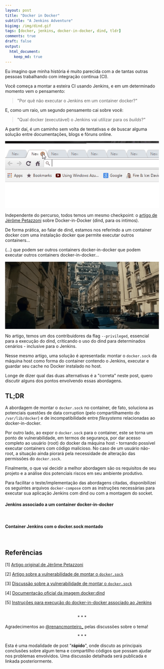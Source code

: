 ```yaml
---
layout: post
title: "Docker in Docker"
subtitle: "A Jenkins Adventure"
bigimg: /img/dind.gif
tags: [docker, jenkins, docker-in-docker, dind, tldr]
comments: true
draft: false
output:
  html_document:
    keep_md: true
---
```


Eu imagino que minha história é muito parecida com a de tantas outras pessoas trabalhando com integração contínua (CI).

Você começa a montar a esteira CI usando Jenkins, e em um determinado momento vem o pensamento:

> "Por quê não executar o Jenkins em um container docker?"

E, como um raio, um segundo pensamento cai sobre você:

> "Qual docker (executável) o Jenkins vai utilizar para os *builds*?"

A partir daí, é um caminho sem volta de tentativas e de buscar alguma solução entre documentações, blogs e fóruns online.

<center>
<img src="/img/tabs.gif" style="display: block; margin: auto;height: 220px;">
</center>

Independente do percurso, todos temos um mesmo checkpoint: o [artigo de Jérôme Petazzoni](http://jpetazzo.github.io/2015/09/03/do-not-use-docker-in-docker-for-ci/) sobre Docker-in-Docker (dind, para os intimos).

De forma prática, ao falar de dind, estamos nos referindo a um container docker com uma instalação docker que permite executar outros containers...

(...) que podem ser outros containers docker-in-docker que podem executar outros containers docker-in-docker...

<center>
<img src="/img/inception.gif" style="display: block; margin: auto;height: 220px;">
</center>

No artigo, temos um dos contribuidores da flag `--privileged`, essencial para a execução do dind, criticando o uso do dind para determinados cenários - inclusive para o Jenkins.

Nesse mesmo artigo, uma solução é apresentada: montar o `docker.sock` da máquina host como forma do container contendo o Jenkins, executar e guardar seu cache no Docker instalado no host.

Longe de dizer qual das duas alternativas é a "correta" neste post, quero discutir alguns dos pontos envolvendo essas abordagens.


## TL;DR

A abordagem de montar o `docker.sock` no container, de fato, soluciona as potenciais questões de data corruption (pelo compartilhamento do `/var/lib/docker`) e de incompatibilidade entre *filesystems* relacionadas ao docker-in-docker.

Por outro lado, ao expor o `docker.sock` para o container, este se torna um ponto de vulnerabilidade, em termos de segurança, por dar acesso completo ao usuário (root) do docker da máquina host - tornando possível executar containers com código malicioso. No caso de um usuário não-root, a situação ainda piorará pela necessidade de alteração das permissões do `docker.sock`.

Finalmente, o que vai decidir a melhor abordagem são os requisitos de seu projeto e a análise dos potenciais riscos em seu ambiente produtivo.

Para facilitar o teste/implementação das abordagens citadas, disponibilizei os seguintes arquivos `docker-compose` com as instruções necessárias para executar sua aplicação Jenkins com dind ou com a montagem do socket.

#### Jenkins associado a um container docker-in-docker

<script src="https://gist.github.com/adelmofilho/5a30a87eaf1cd4a03052f37b516d6714.js"></script>

<br>

#### Container Jenkins com o docker.sock montado

<script src="https://gist.github.com/adelmofilho/5e4b2a57b402e218300332dd0a88a881.js"></script>

<br>

## Referências

[1] [Artigo original de Jérôme Petazzoni](http://jpetazzo.github.io/2015/09/03/do-not-use-docker-in-docker-for-ci/)

[2] [Artigo sobre a vulnerabilidade de montar o `docker.sock`](https://dreamlab.net/en/blog/post/abusing-dockersock-exposure/)

[3] [Discussão sobre a vulnerabilidade de montar o `docker.sock`](https://forums.docker.com/t/using-docker-in-a-dockerized-jenkins-container/322)

[4] [Documentação oficial da imagem docker:dind](https://hub.docker.com/_/docker)

[5] [Instruções para execução do docker-in-docker associado ao Jenkins](https://www.jenkins.io/doc/tutorials/create-a-pipeline-in-blue-ocean/)

<br>
<center>
* * *
</center>

Agradecimentos ao [@renancmonteiro_](https://twitter.com/renancmonteiro_) pelas discussões sobre o tema!
<br>
<center>
* * *
</center>

Esta é uma modalidade de post "**rápido**", onde discuto as principais conclusões sobre algum tema e compartilho códigos que possam ajudar nos problemas envolvidos. Uma discussão detalhada será publicada e linkada posteriormente.